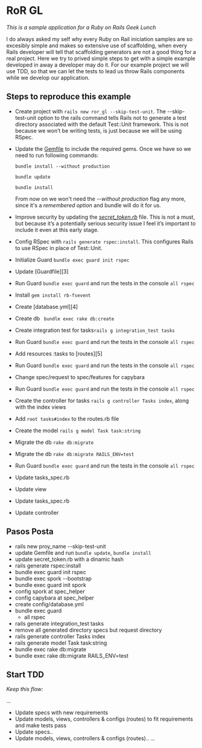 RoR GL
======
_This is a sample application for a Ruby on Rails Geek Lunch_

I do always asked my self why every Ruby on Rail iniciation samples are so excesibly simple and makes so extensive use of scaffolding, when every Rails developer will tell that scaffolding generators are not a good thing for a real project.
Here we try to prived simple steps to get with a simple example developed in away a developer may do it. For our example project we will use TDD, so that we can let the tests to lead us throw Rails components while we develop our application.

Steps to reproduce this example
-------------------------------

- Create project with `rails new ror_gl --skip-test-unit`.
The --skip-test-unit option to the rails command tells Rails not to generate a test directory associated with the default Test::Unit framework. This is not because we won’t be writing tests, is just because we will be using RSpec.

- Update the [Gemfile][1] to include the required gems. Once we have so we need to run following commands:
  
  `bundle install --without production`

  `bundle update`

  `bundle install`

  From now on we won't need the _--without production_ flag any more, since it's a _remembered option_ and bundle will do it for us.

- Improve security by updating the [*secret_token.rb*][2] file. This is not a must, but because it’s a potentially serious security issue I feel it’s important to include it even at this early stage.

- Config RSpec with `rails generate rspec:install`.
This configures Rails to use RSpec in place of Test::Unit.

- Initialize Guard `bundle exec guard init rspec`
- Update [Guardfile][3]
- Run Guard `bundle exec guard` and run the tests in the console `all rspec`
- Install `gem install rb-fsevent`
- Create [database.yml][4]
- Create db ` bundle exec rake db:create`
- Create integration test for tasks`rails g integration_test tasks`
- Run Guard `bundle exec guard` and run the tests in the console `all rspec`
- Add resources :tasks to [routes][5]
- Run Guard `bundle exec guard` and run the tests in the console `all rspec`
- Change spec/request to spec/features for capybara
- Run Guard `bundle exec guard` and run the tests in the console `all rspec`
- Create the controller for tasks `rails g controller Tasks index`, along with the index views
- Add `root tasks#index` to the routes.rb file
- Create the model `rails g model Task task:string`
- Migrate the db `rake db:migrate`
- Migrate the db `rake db:migrate RAILS_ENV=test`
- Run Guard `bundle exec guard` and run the tests in the console `all rspec`
- Update tasks_spec.rb
- Update view
- Update tasks_spec.rb
- Update controller



[1]: https://github.com/agpelliza/ror_gl/blob/master/Gemfile
[2]: https://github.com/agpelliza/ror_gl/blob/master/config/initializers/secret_token.rb




Pasos Posta
-----------
- rails new proy_name --skip-test-unit
- update Gemfile and run `bundle update`, `bundle install`
- update secret_token.rb with a dinamic hash
- rails generate rspec:install
- bundle exec guard init rspec
- bundle exec spork --bootstrap
- bundle exec guard init spork
- config spork at spec_helper
- config capybara at spec_helper
- create config/database.yml
- bundle exec guard
  - all rspec
- rails generate integration_test tasks
- remove all generated directory specs but request directory
- rails generate controller Tasks index
- rails generate model Task task:string
- bundle exec rake db:migrate
- bundle exec rake db:migrate RAILS_ENV=test

Start TDD
---------
_Keep this flow:_

...
- Update specs with new requirements
- Update models, views, controllers & configs (routes) to fit requirements and make tests pass
- Update specs..
- Update models, views, controllers & configs (routes)..
...